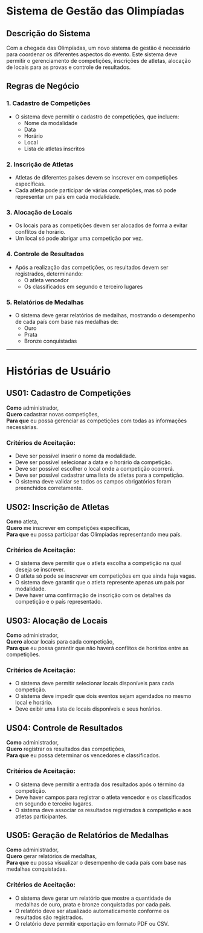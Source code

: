 # Sistema de Gestão das Olimpíadas

## Descrição do Sistema
Com a chegada das Olimpíadas, um novo sistema de gestão é necessário para coordenar os diferentes aspectos do evento. Este sistema deve permitir o gerenciamento de competições, inscrições de atletas, alocação de locais para as provas e controle de resultados.

## Regras de Negócio

### 1. Cadastro de Competições
- O sistema deve permitir o cadastro de competições, que incluem:
  - Nome da modalidade
  - Data
  - Horário
  - Local
  - Lista de atletas inscritos

### 2. Inscrição de Atletas
- Atletas de diferentes países devem se inscrever em competições específicas.
- Cada atleta pode participar de várias competições, mas só pode representar um país em cada modalidade.

### 3. Alocação de Locais
- Os locais para as competições devem ser alocados de forma a evitar conflitos de horário.
- Um local só pode abrigar uma competição por vez.

### 4. Controle de Resultados
- Após a realização das competições, os resultados devem ser registrados, determinando:
  - O atleta vencedor
  - Os classificados em segundo e terceiro lugares

### 5. Relatórios de Medalhas
- O sistema deve gerar relatórios de medalhas, mostrando o desempenho de cada país com base nas medalhas de:
  - Ouro
  - Prata
  - Bronze conquistadas

---

# Histórias de Usuário

## US01: Cadastro de Competições

**Como** administrador,  
**Quero** cadastrar novas competições,  
**Para que** eu possa gerenciar as competições com todas as informações necessárias.

### Critérios de Aceitação:
- Deve ser possível inserir o nome da modalidade.
- Deve ser possível selecionar a data e o horário da competição.
- Deve ser possível escolher o local onde a competição ocorrerá.
- Deve ser possível cadastrar uma lista de atletas para a competição.
- O sistema deve validar se todos os campos obrigatórios foram preenchidos corretamente.


## US02: Inscrição de Atletas

**Como** atleta,  
**Quero** me inscrever em competições específicas,  
**Para que** eu possa participar das Olimpíadas representando meu país.

### Critérios de Aceitação:
- O sistema deve permitir que o atleta escolha a competição na qual deseja se inscrever.
- O atleta só pode se inscrever em competições em que ainda haja vagas.
- O sistema deve garantir que o atleta represente apenas um país por modalidade.
- Deve haver uma confirmação de inscrição com os detalhes da competição e o país representado.


## US03: Alocação de Locais

**Como** administrador,  
**Quero** alocar locais para cada competição,  
**Para que** eu possa garantir que não haverá conflitos de horários entre as competições.

### Critérios de Aceitação:
- O sistema deve permitir selecionar locais disponíveis para cada competição.
- O sistema deve impedir que dois eventos sejam agendados no mesmo local e horário.
- Deve exibir uma lista de locais disponíveis e seus horários.


## US04: Controle de Resultados

**Como** administrador,  
**Quero** registrar os resultados das competições,  
**Para que** eu possa determinar os vencedores e classificados.

### Critérios de Aceitação:
- O sistema deve permitir a entrada dos resultados após o término da competição.
- Deve haver campos para registrar o atleta vencedor e os classificados em segundo e terceiro lugares.
- O sistema deve associar os resultados registrados à competição e aos atletas participantes.


## US05: Geração de Relatórios de Medalhas

**Como** administrador,  
**Quero** gerar relatórios de medalhas,  
**Para que** eu possa visualizar o desempenho de cada país com base nas medalhas conquistadas.

### Critérios de Aceitação:
- O sistema deve gerar um relatório que mostre a quantidade de medalhas de ouro, prata e bronze conquistadas por cada país.
- O relatório deve ser atualizado automaticamente conforme os resultados são registrados.
- O relatório deve permitir exportação em formato PDF ou CSV.

